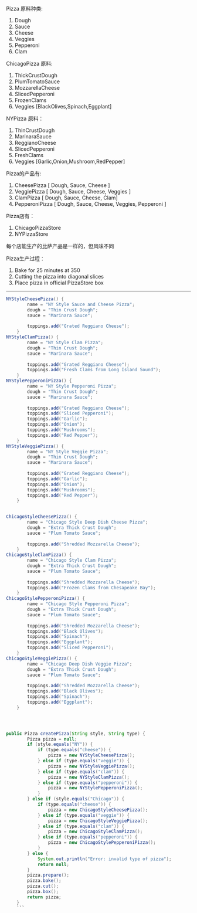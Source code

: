 Pizza 原料种类:

1. Dough
2. Sauce
3. Cheese
4. Veggies
5. Pepperoni
6. Clam





ChicagoPizza 原料:

1. ThickCrustDough
2. PlumTomatoSauce
3. MozzarellaCheese
4. SlicedPepperoni
5. FrozenClams
6. Veggies [BlackOlives,Spinach,Eggplant]



NYPizza 原料：

1. ThinCrustDough
2. MarinaraSauce
3. ReggianoCheese
4. SlicedPepperoni
5. FreshClams
6. Veggies [Garlic,Onion,Mushroom,RedPepper]





Pizza的产品有: 

1. CheesePizza  [ Dough, Sauce, Cheese ]
2. VeggiePizza  [ Dough, Sauce, Cheese, Veggies ]
3. ClamPizza     [ Dough, Sauce, Cheese, Clam]
4. PepperoniPizza  [ Dough, Sauce, Cheese, Veggies, Pepperoni ]



Pizza店有：

1. ChicagoPizzaStore
2. NYPizzaStore



每个店能生产的比萨产品是一样的，但风味不同



Pizza生产过程：

1. Bake for 25 minutes at 350
2. Cutting the pizza into diagonal slices
3. Place pizza in official PizzaStore box







---------------------------------------------------------------------



```java
NYStyleCheesePizza() { 
		name = "NY Style Sauce and Cheese Pizza";
		dough = "Thin Crust Dough";
		sauce = "Marinara Sauce";
 
		toppings.add("Grated Reggiano Cheese");
	}
NYStyleClamPizza() {
		name = "NY Style Clam Pizza";
		dough = "Thin Crust Dough";
		sauce = "Marinara Sauce";
 
		toppings.add("Grated Reggiano Cheese");
		toppings.add("Fresh Clams from Long Island Sound");
	}
NYStylePepperoniPizza() {
		name = "NY Style Pepperoni Pizza";
		dough = "Thin Crust Dough";
		sauce = "Marinara Sauce";
 
		toppings.add("Grated Reggiano Cheese");
		toppings.add("Sliced Pepperoni");
		toppings.add("Garlic");
		toppings.add("Onion");
		toppings.add("Mushrooms");
		toppings.add("Red Pepper");
	}
NYStyleVeggiePizza() {
		name = "NY Style Veggie Pizza";
		dough = "Thin Crust Dough";
		sauce = "Marinara Sauce";
 
		toppings.add("Grated Reggiano Cheese");
		toppings.add("Garlic");
		toppings.add("Onion");
		toppings.add("Mushrooms");
		toppings.add("Red Pepper");
	}
	

ChicagoStyleCheesePizza() { 
		name = "Chicago Style Deep Dish Cheese Pizza";
		dough = "Extra Thick Crust Dough";
		sauce = "Plum Tomato Sauce";
 
		toppings.add("Shredded Mozzarella Cheese");
	}
ChicagoStyleClamPizza() {
		name = "Chicago Style Clam Pizza";
		dough = "Extra Thick Crust Dough";
		sauce = "Plum Tomato Sauce";
 
		toppings.add("Shredded Mozzarella Cheese");
		toppings.add("Frozen Clams from Chesapeake Bay");
	}
ChicagoStylePepperoniPizza() {
		name = "Chicago Style Pepperoni Pizza";
		dough = "Extra Thick Crust Dough";
		sauce = "Plum Tomato Sauce";
 
		toppings.add("Shredded Mozzarella Cheese");
		toppings.add("Black Olives");
		toppings.add("Spinach");
		toppings.add("Eggplant");
		toppings.add("Sliced Pepperoni");
	}
ChicagoStyleVeggiePizza() {
		name = "Chicago Deep Dish Veggie Pizza";
		dough = "Extra Thick Crust Dough";
		sauce = "Plum Tomato Sauce";
 
		toppings.add("Shredded Mozzarella Cheese");
		toppings.add("Black Olives");
		toppings.add("Spinach");
		toppings.add("Eggplant");
	}




public Pizza createPizza(String style, String type) {
		Pizza pizza = null;
		if (style.equals("NY")) {
			if (type.equals("cheese")) {
				pizza = new NYStyleCheesePizza();
			} else if (type.equals("veggie")) {
				pizza = new NYStyleVeggiePizza();
			} else if (type.equals("clam")) {
				pizza = new NYStyleClamPizza();
			} else if (type.equals("pepperoni")) {
				pizza = new NYStylePepperoniPizza();
			}
		} else if (style.equals("Chicago")) {
			if (type.equals("cheese")) {
				pizza = new ChicagoStyleCheesePizza();
			} else if (type.equals("veggie")) {
				pizza = new ChicagoStyleVeggiePizza();
			} else if (type.equals("clam")) {
				pizza = new ChicagoStyleClamPizza();
			} else if (type.equals("pepperoni")) {
				pizza = new ChicagoStylePepperoniPizza();
			}
		} else {
			System.out.println("Error: invalid type of pizza");
			return null;
		}
		pizza.prepare();
		pizza.bake();
		pizza.cut();
		pizza.box();
		return pizza;
	}
	```
```

